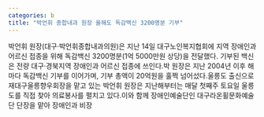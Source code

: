 ```yaml
---
categories: b
title: "박언휘 종합내과 원장 올해도 독감백신 3200명분 기부"
---
```

박언휘 원장(대구·박언휘종합내과의원)은 지난 14일 대구노인복지협회에 지역 장애인과 어르신 접종을 위해 독감백신 3200명분(1억 5000만원 상당)을 전달했다. 기부된 백신은 전량 대구·경북지역 장애인과 어르신 접종에 쓰인다.박 원장은 지난 2004년 이후 해마다 독감백신 기부를 이어가며, 기부 총액이 20억원을 훌쩍 넘어섰다.울릉도 출신으로 재대구울릉향우회장을 맡고 있는 박언휘 원장은 지난해부터는 매달 첫째주 토요일 울릉도를 직접 찾아 의료봉사를 펼치고 있다.이와 함께 장애인예술단인 대구라온휠문화예술단 단장을 맡아 장애인과 비장